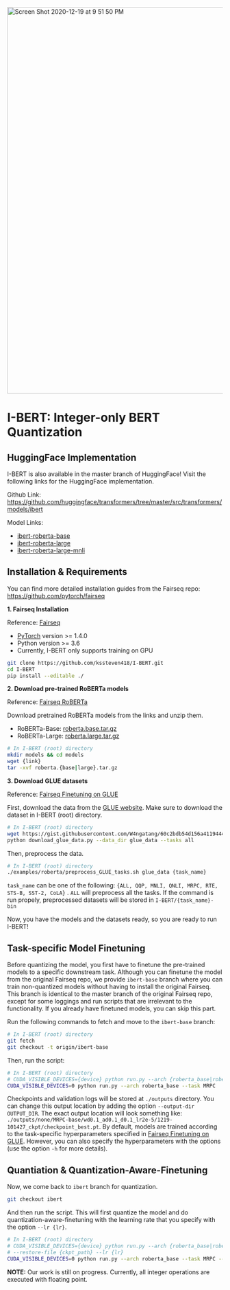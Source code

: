 <img width="900" alt="Screen Shot 2020-12-19 at 9 51 50 PM" src="https://user-images.githubusercontent.com/50283958/102689854-d5604e80-4244-11eb-83cd-5d75e76c8d04.png">

# I-BERT: Integer-only BERT Quantization

## HuggingFace Implementation
I-BERT is also available in the master branch of HuggingFace!
Visit the following links for the HuggingFace implementation.

Github Link: https://github.com/huggingface/transformers/tree/master/src/transformers/models/ibert

Model Links: 
* [ibert-roberta-base](https://huggingface.co/kssteven/ibert-roberta-base) 
* [ibert-roberta-large](https://huggingface.co/kssteven/ibert-roberta-large)
* [ibert-roberta-large-mnli](https://huggingface.co/kssteven/ibert-roberta-large-mnli)

## Installation & Requirements
You can find more detailed installation guides from the Fairseq repo: https://github.com/pytorch/fairseq

**1. Fairseq Installation**

Reference: [Fairseq](https://github.com/pytorch/fairseq)
* [PyTorch](http://pytorch.org/) version >= 1.4.0
* Python version >= 3.6
* Currently, I-BERT only supports training on GPU

```bash
git clone https://github.com/kssteven418/I-BERT.git
cd I-BERT
pip install --editable ./
```

**2. Download pre-trained RoBERTa models**

Reference: [Fairseq RoBERTa](https://github.com/pytorch/fairseq/blob/master/examples/roberta/README.md)

Download pretrained RoBERTa models from the links and unzip them.
* RoBERTa-Base: [roberta.base.tar.gz](https://dl.fbaipublicfiles.com/fairseq/models/roberta.base.tar.gz)
* RoBERTa-Large: [roberta.large.tar.gz](https://dl.fbaipublicfiles.com/fairseq/models/roberta.large.tar.gz)
```bash
# In I-BERT (root) directory
mkdir models && cd models
wget {link}
tar -xvf roberta.{base|large}.tar.gz
```


**3. Download GLUE datasets**

Reference: [Fairseq Finetuning on GLUE](https://github.com/pytorch/fairseq/blob/master/examples/roberta/README.glue.md)

First, download the data from the [GLUE website](https://gluebenchmark.com/tasks). Make sure to download the dataset in I-BERT (root) directory.
```bash
# In I-BERT (root) directory
wget https://gist.githubusercontent.com/W4ngatang/60c2bdb54d156a41194446737ce03e2e/raw/17b8dd0d724281ed7c3b2aeeda662b92809aadd5/download_glue_data.py
python download_glue_data.py --data_dir glue_data --tasks all
```

Then, preprocess the data. 

```bash
# In I-BERT (root) directory
./examples/roberta/preprocess_GLUE_tasks.sh glue_data {task_name}
```
`task_name` can be one of the following: `{ALL, QQP, MNLI, QNLI, MRPC, RTE, STS-B, SST-2, CoLA}` .
`ALL` will preprocess all the tasks.
If the command is run propely, preprocessed datasets will be stored in `I-BERT/{task_name}-bin`

Now, you have the models and the datasets ready, so you are ready to run I-BERT!


## Task-specific Model Finetuning

Before quantizing the model, you first have to finetune the pre-trained models to a specific downstream task. 
Although you can finetune the model from the original Fairseq repo, we provide `ibert-base` branch where you can train non-quantized models without having to install the original Fairseq. 
This branch is identical to the master branch of the original Fairseq repo, except for some loggings and run scripts that are irrelevant to the functionality.
If you already have finetuned models, you can skip this part.

Run the following commands to fetch and move to the `ibert-base` branch:
```bash
# In I-BERT (root) directory
git fetch
git checkout -t origin/ibert-base
```

Then, run the script:
```bash
# In I-BERT (root) directory
# CUDA_VISIBLE_DEVICES={device} python run.py --arch {roberta_base|roberta_large} --task {task_name}
CUDA_VISIBLE_DEVICES=0 python run.py --arch roberta_base --task MRPC
```
Checkpoints and validation logs will be stored at `./outputs` directory. You can change this output location by adding the option `--output-dir OUTPUT_DIR`. The exact output location will look something like: `./outputs/none/MRPC-base/wd0.1_ad0.1_d0.1_lr2e-5/1219-101427_ckpt/checkpoint_best.pt`.
By default, models are trained according to the task-specific hyperparameters specified in [Fairseq Finetuning on GLUE](https://github.com/pytorch/fairseq/blob/master/examples/roberta/README.glue.md). However, you can also specify the hyperparameters with the options (use the option `-h` for more details). 


## Quantiation & Quantization-Aware-Finetuning

Now, we come back to `ibert` branch for quantization. 
```bash
git checkout ibert
```

And then run the script. This will first quantize the model and do quantization-aware-finetuning with the learning rate that you specify with the option `--lr {lr}`.
```bash
# In I-BERT (root) directory
# CUDA_VISIBLE_DEVICES={device} python run.py --arch {roberta_base|roberta_large} --task {task_name} \
# --restore-file {ckpt_path} --lr {lr}
CUDA_VISIBLE_DEVICES=0 python run.py --arch roberta_base --task MRPC --restore-file ckpt-best.pt --lr 1e-6
```

**NOTE:** Our work is still on progress. Currently, all integer operations are executed with floating point.
